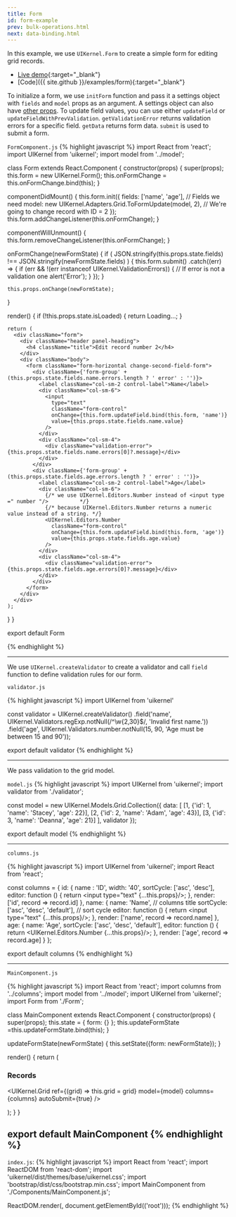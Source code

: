 ```yaml
---
title: Form
id: form-example
prev: bulk-operations.html
next: data-binding.html
---
```


In this example, we use `UIKernel.Form` to create a simple form for editing grid records.

* [Live demo](/examples/form/){:target="_blank"}
* [Code]({{ site.github }}/examples/form){:target="_blank"}

To initialize a form, we use `initForm` function and pass it a settings object with `fields` and `model` props as an argument.
A settings object can also have [other props](form-service.html).
To update field values, you can use either `updateField` or `updateFieldWithPrevValidation`.
`getValidationError` returns validation errors for a specific field.
`getData` returns form data.
`submit` is used to submit a form.

`FormComponent.js`
{% highlight javascript %}
import React from 'react';
import UIKernel from 'uikernel';
import model from '../model';

class Form extends React.Component {
  constructor(props) {
    super(props);
    this.form = new UIKernel.Form();
    this.onFormChange = this.onFormChange.bind(this);
  }

  componentDidMount() {
    this.form.init({
      fields: ['name', 'age'], // Fields we need
      model: new UIKernel.Adapters.Grid.ToFormUpdate(model, 2), // We're going to change record with ID = 2
    });
    this.form.addChangeListener(this.onFormChange);
  }

  componentWillUnmount() {
    this.form.removeChangeListener(this.onFormChange);
  }

  onFormChange(newFormState) {
    if ( JSON.stringify(this.props.state.fields) !== JSON.stringify(newFormState.fields) ) {
      this.form.submit()
        .catch((err) => {
          if (err && !(err instanceof UIKernel.ValidationErrors)) { // If error is not a validation one
            alert('Error');
          }
        });
    }

    this.props.onChange(newFormState);
  }

  render() {
    if (!this.props.state.isLoaded) {
      return <span>Loading...</span>;
    }

    return (
      <div className="form">
        <div className="header panel-heading">
          <h4 className="title">Edit record number 2</h4>
        </div>
        <div className="body">
          <form className="form-horizontal change-second-field-form">
            <div className={'form-group' + (this.props.state.fields.name.errors.length ? ' error' : '')}>
              <label className="col-sm-2 control-label">Name</label>
              <div className="col-sm-6">
                <input
                  type="text"
                  className="form-control"
                  onChange={this.form.updateField.bind(this.form, 'name')}
                  value={this.props.state.fields.name.value}
                />
              </div>
              <div className="col-sm-4">
                <div className="validation-error">{this.props.state.fields.name.errors[0]?.message}</div>
              </div>
            </div>
            <div className={'form-group' + (this.props.state.fields.age.errors.length ? ' error' : '')}>
              <label className="col-sm-2 control-label">Age</label>
              <div className="col-sm-6">
                {/* we use UIKernel.Editors.Number instead of <input type =" number "/>          */}
                {/* because UIKernel.Editors.Number returns a numeric value instead of a string. */}
                <UIKernel.Editors.Number
                  className="form-control"
                  onChange={this.form.updateField.bind(this.form, 'age')}
                  value={this.props.state.fields.age.value}
                />
              </div>
              <div className="col-sm-4">
                <div className="validation-error">{this.props.state.fields.age.errors[0]?.message}</div>
              </div>
            </div>
          </form>
        </div>
      </div>
    );
  }
}

export default Form

{% endhighlight %}

---

We use `UIKernel.createValidator` to create a validator and call `field` function to define validation rules for our form.

`validator.js`

{% highlight javascript %}
import UIKernel from 'uikernel'

const validator = UIKernel.createValidator()
  .field('name', UIKernel.Validators.regExp.notNull(/^\w{2,30}$/, 'Invalid first name.'))
  .field('age', UIKernel.Validators.number.notNull(15, 90, 'Age must be between 15 and 90'));

export default validator
{% endhighlight %}

---

We pass validation to the grid model.

`model.js`
{% highlight javascript %}
import UIKernel from 'uikernel';
import validator from './validator';

const model = new UIKernel.Models.Grid.Collection({
  data: [
    [1, {'id': 1, 'name': 'Stacey', 'age': 22}],
    [2, {'id': 2, 'name': 'Adam',   'age': 43}],
    [3, {'id': 3, 'name': 'Deanna', 'age': 21}]
  ],
  validator
});

export default model
{% endhighlight %}

---

`columns.js`

{% highlight javascript %}
import UIKernel from 'uikernel';
import React from 'react';

const columns = {
  id: {
    name : 'ID',
    width: '40',
    sortCycle: ['asc', 'desc'],
    editor: function () {
      return <input type="text" {...this.props}/>;
    },
    render: ['id', record => record.id]
  },
  name: {
    name: 'Name', // columns title
    sortCycle: ['asc', 'desc', 'default'], // sort cycle
    editor: function () {
      return <input type="text" {...this.props}/>;
    },
    render: ['name', record => record.name]
  },
  age: {
    name: 'Age',
    sortCycle: ['asc', 'desc', 'default'],
    editor: function () {
      return <UIKernel.Editors.Number {...this.props}/>;
    },
    render: ['age', record => record.age]
  }
};

export default columns
{% endhighlight %}

---

`MainComponent.js`

{% highlight javascript %}
import React from 'react';
import columns from '../columns';
import model from '../model';
import UIKernel from 'uikernel';
import Form from './Form';

class MainComponent extends React.Component {
  constructor(props) {
    super(props);
    this.state = {
      form: {}
    };
    this.updateFormState =this.updateFormState.bind(this);
  }

  updateFormState(newFormState) {
    this.setState({form: newFormState});
  }

  render() {
    return (
      <div className="container">
        <div className="row">
          <div className="col-sm-12">
            <div className="panel panel-info">
              <div className="panel-heading">
                <h3 className="panel-title">Records</h3>
              </div>
              <div className="panel-body padding0">
                <UIKernel.Grid
                  ref={(grid) => this.grid = grid}
                  model={model}
                  columns={columns}
                  autoSubmit={true}
                />
                <Form
                  state={this.state.form}
                  onChange={this.updateFormState}
                />
              </div>
            </div>
          </div>
        </div>
      </div>
    );
  }
}

export default MainComponent
{% endhighlight %}
---

`index.js`:
{% highlight javascript %}
import React from 'react';
import ReactDOM from 'react-dom';
import 'uikernel/dist/themes/base/uikernel.css';
import 'bootstrap/dist/css/bootstrap.min.css';
import MainComponent from './Components/MainComponent.js';

ReactDOM.render(<MainComponent/>, document.getElementById(('root')));
{% endhighlight %}

